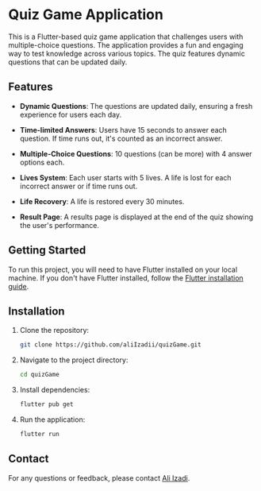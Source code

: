 # Quiz Game Application

This is a Flutter-based quiz game application that challenges users with multiple-choice questions. The application provides a fun and engaging way to test knowledge across various topics. The quiz features dynamic questions that can be updated daily.

## Features

- **Dynamic Questions**: The questions are updated daily, ensuring a fresh experience for users each day.
  
- **Time-limited Answers**: Users have 15 seconds to answer each question. If time runs out, it's counted as an incorrect answer.

- **Multiple-Choice Questions**: 10 questions (can be more) with 4 answer options each.

- **Lives System**: Each user starts with 5 lives. A life is lost for each incorrect answer or if time runs out.

- **Life Recovery**: A life is restored every 30 minutes.

- **Result Page**: A results page is displayed at the end of the quiz showing the user's performance.

## Getting Started

To run this project, you will need to have Flutter installed on your local machine. If you don't have Flutter installed, follow the [Flutter installation guide](https://flutter.dev/docs/get-started/install).

## Installation

1. Clone the repository:
    ```bash
    git clone https://github.com/aliIzadii/quizGame.git
    ```

2. Navigate to the project directory:
    ```bash
    cd quizGame
    ```

3. Install dependencies:
    ```bash
    flutter pub get
    ```

4. Run the application:
    ```bash
    flutter run
    ```

## Contact

For any questions or feedback, please contact [Ali Izadi](mailto:ali.izadi.ce@gmail.com).
